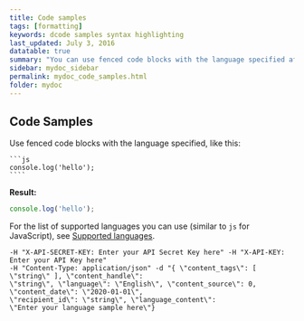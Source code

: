 ```yaml
---
title: Code samples
tags: [formatting]
keywords: dcode samples syntax highlighting
last_updated: July 3, 2016
datatable: true
summary: "You can use fenced code blocks with the language specified after the first set of backtick fences."
sidebar: mydoc_sidebar
permalink: mydoc_code_samples.html
folder: mydoc
---
```


## Code Samples

Use fenced code blocks with the language specified, like this:

    ```js
    console.log('hello');
    ````

**Result:**

```js
console.log('hello');
```

For the list of supported languages you can use (similar to `js` for JavaScript), see [Supported languages](https://github.com/jneen/rouge/wiki/list-of-supported-languages-and-lexers).


```curl -X POST "https://api-v3.receptiviti.com/v3/api/content" -H "accept: application/json" 
-H "X-API-SECRET-KEY: Enter your API Secret Key here" -H "X-API-KEY: Enter your API Key here"
-H "Content-Type: application/json" -d "{ \"content_tags\": [ \"string\" ], \"content_handle\": 
\"string\", \"language\": \"English\", \"content_source\": 0, \"content_date\": \"2020-01-01\",
\"recipient_id\": \"string\", \"language_content\": 
\"Enter your language sample here\"}
```
